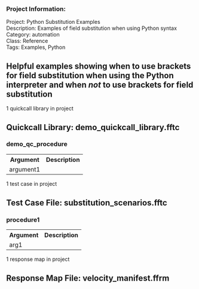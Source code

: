 ### Project Information:
Project: Python Substitution Examples  
Description: Examples of field substitution when using Python syntax  
Category: automation  
Class: Reference  
Tags: Examples, Python  
  
Helpful examples showing when to use brackets for field substitution when using the Python interpreter and when _not_ to use brackets for field substitution
 ----
1 quickcall library in project
## Quickcall Library: demo_quickcall_library.fftc
### demo_qc_procedure
<table><tr><th>Argument</th><th>Description</th></tr>
<tr><td>argument1</td><tr></tr></table>

1 test case in project
## Test Case File: substitution_scenarios.fftc
### procedure1
<table><tr><th>Argument</th><th>Description</th></tr>
<tr><td>arg1</td><tr></tr></table>

1 response map in project
## Response Map File: velocity_manifest.ffrm